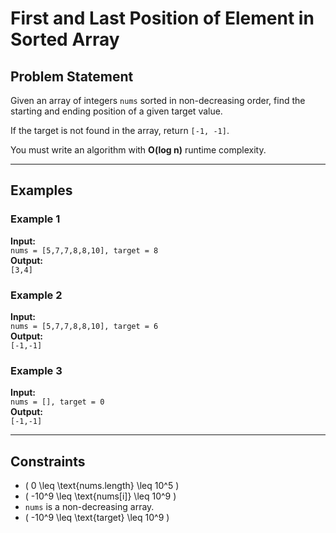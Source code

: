 # First and Last Position of Element in Sorted Array

## Problem Statement

Given an array of integers `nums` sorted in non-decreasing order, find the starting and ending position of a given target value.

If the target is not found in the array, return `[-1, -1]`.

You must write an algorithm with **O(log n)** runtime complexity.

---

## Examples

### Example 1
**Input:**  
`nums = [5,7,7,8,8,10], target = 8`  
**Output:**  
`[3,4]`

### Example 2
**Input:**  
`nums = [5,7,7,8,8,10], target = 6`  
**Output:**  
`[-1,-1]`

### Example 3
**Input:**  
`nums = [], target = 0`  
**Output:**  
`[-1,-1]`

---

## Constraints

- \( 0 \leq \text{nums.length} \leq 10^5 \)
- \( -10^9 \leq \text{nums[i]} \leq 10^9 \)
- `nums` is a non-decreasing array.
- \( -10^9 \leq \text{target} \leq 10^9 \)
